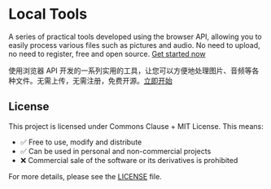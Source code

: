 # Local Tools

A series of practical tools developed using the browser API, allowing you to easily process various files such as pictures and audio. No need to upload, no need to register, free and open source. [Get started now](https://local-tools.phphe.com)

使用浏览器 API 开发的一系列实用的工具，让您可以方便地处理图片、音频等各种文件。无需上传，无需注册，免费开源。[立即开始](https://local-tools.phphe.com)

## License

This project is licensed under Commons Clause + MIT License. This means:

- ✅ Free to use, modify and distribute
- ✅ Can be used in personal and non-commercial projects
- ❌ Commercial sale of the software or its derivatives is prohibited

For more details, please see the [LICENSE](./LICENSE) file.
